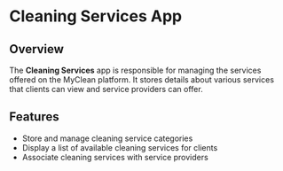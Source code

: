 # Cleaning Services App

## Overview
The **Cleaning Services** app is responsible for managing the services offered on the MyClean platform. It stores details about various services that clients can view and service providers can offer.

## Features
- Store and manage cleaning service categories
- Display a list of available cleaning services for clients
- Associate cleaning services with service providers